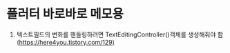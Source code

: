 # 플러터 바로바로 메모용

1. 텍스트필드의 변화를 핸들링하려면 TextEditingController()객체를 생성해줘야 함\
   ([https://here4you.tistory.com/129)](https://here4you.tistory.com/129)
